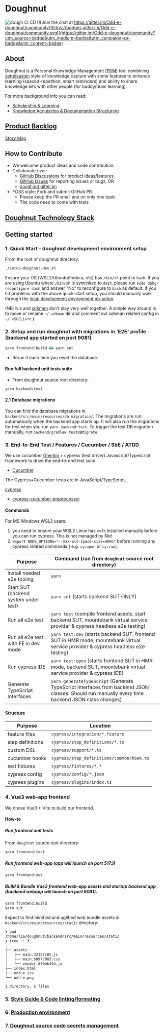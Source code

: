 # Doughnut
![dough CI CD](https://github.com/nerds-odd-e/doughnut/workflows/dough%20CI%20CD/badge.svg) [![Join the chat at https://gitter.im/Odd-e-doughnut/community](https://badges.gitter.im/Odd-e-doughnut/community.svg)](https://gitter.im/Odd-e-doughnut/community?utm_source=badge&utm_medium=badge&utm_campaign=pr-badge&utm_content=badge)

## About

Doughnut is a Personal Knowledge
Management ([PKM](https://en.wikipedia.org/wiki/Personal_knowledge_management)) tool
combining [zettelkasten](https://eugeneyan.com/writing/note-taking-zettelkasten/) style of knowledge
capture with some features to enhance learning (spaced-repetition, smart reminders) and ability to
share knowledge bits with other people (for buddy/team learning).

For more background info you can read:

- [Scholarship & Learning](https://www.lesswrong.com/tag/scholarship-and-learning)
- [Knowledge Acquisition & Documentation Structuring](https://en.m.wikipedia.org/wiki/Knowledge_Acquisition_and_Documentation_Structuring)

## [Product Backlog](https://docs.google.com/spreadsheets/d/1_GofvpnV1tjy2F_aaoOiYTZUOO-8t_qf3twIKMQyGV4/edit?ts=600e6711&pli=1#gid=0)

[Story Map](https://miro.com/app/board/o9J_lTB77Mc=/)

## How to Contribute

- We welcome product ideas and code contribution.
- Collaborate over:
  - [GitHub Discussions](https://github.com/nerds-odd-e/doughnut/discussions) for product
    ideas/features,
  - [GitHub Issues](https://github.com/nerds-odd-e/doughnut/issues) for reporting issues or bugs, OR
  - [doughnut gitter.im](https://gitter.im/Odd-e-doughnut/community)
- FOSS style; Fork and submit GitHub PR.
  - Please keep the PR small and on only one topic
  - The code need to come with tests

## [Doughnut Technology Stack](./docs/tech_stack.md)

## Getting started

### 1. Quick Start - doughnut development environment setup

From the root of doughnut directory:

```bash
./setup-doughnut-dev.sh
```

Ensure your OS (WSL2/Ubuntu/Fedora, etc) has `/bin/sh` point to `bash`.
If you are using Ubuntu where `/bin/sh` is symlinked to `dash`, please
run `sudo dpkg-reconfigure dash` and answer "No" to reconfigure to `bash` as default.
If you hit problems with the above quick-start setup, you should manually walk through
the [local development environment nix setup](./docs/nix.md).

(NB: Nix and [sdkman](https://sdkman.io/) don't play very well together. A simple way around is to move or rename `~/.sdkman` dir and comment out sdkman related config in `~/.<SHELL>rc`.)

### 2. Setup and run doughnut with migrations in 'E2E' profile (backend app started on port 9081)

```bash
yarn frontend:build && yarn sut
```

- Rerun it each time you reset the database.

#### Run full backend unit tests suite

- From doughnut source root directory:

```bash
yarn backend:test
```

#### 2.1 Database migrations

You can find the database migrations in `backend/src/main/resources/db.migration/`.
The migrations are run automatically when the backend app starts up.
It will also run the migrations for test when you run `yarn backend:test`.
To trigger the test DB migration manually, run `backend/gradlew testDBMigrate`.

### 3. End-to-End Test / Features / Cucumber / SbE / ATDD

We use cucumber [Gherkin](https://cucumber.io/docs/gherkin/) + cypress (test driver)
Javascript/Typescript framework to drive the end-to-end test suite.

- [Cucumber](https://cucumber.io/)

The Cypress+Cucumber tests are in JavaScript/TypeScript.

[cypress](https://docs.cypress.io/guides/getting-started/writing-your-first-test#Add-a-test-file)

+ [cypress-cucumber-preprocessor](https://github.com/TheBrainFamily/cypress-cucumber-preprocessor)

#### Commands

For MS Windows WSL2 users:

1. you need to ensure your WSL2 Linux has `xvfb` installed manually before you can run cypress. This
   is not managed by Nix!
2. `export NODE_OPTIONS="--max-old-space-size=4096"` before running any cypress related commands (
   e.g. `cy:open` or `cy:run`).

| Purpose                               | Command (run from `doughnut` source root directory)                                                                                             |
|---------------------------------------|-------------------------------------------------------------------------------------------------------------------------------------------------|
| Install needed e2e tooling            | `yarn`                                                                                                                                          |
| Start SUT (backend system under test) | `yarn sut` (starts backend SUT ONLY)                                                                                                            |
| Run all e2e test                      | `yarn test` (compile frontend assets, start backend SUT, mountebank virtual service provider & cypress headless e2e testing)                    |
| Run all e2e test with FE in dev mode  | `yarn test:dev` (starts backend SUT, frontend SUT in HMR mode, mountebank virtual service provider & cypress headless e2e testing)              |
| Run cypress IDE                       | `yarn test:open` (starts frontend SUT in HMR mode, backend SUT, mountebank virtual service provider & cypress IDE)                              |
| Generate TypeScript Interfaces        | `yarn generateTypeScript` (Generate TypeScript Interfaces from backend JSON classes. Should run manually every time backend JSON class changes) |

#### Structure

| Purpose          | Location                                  |
|------------------|-------------------------------------------|
| feature files    | `cypress/integration/*.feature`           |
| step definitions | `cypress/step_definitions/*.ts`           |
| custom DSL       | `cypress/support/*.ts`                    |
| cucumber hooks   | `cypress/step_definitions/common/hook.ts` |
| test fixtures    | `cypress/fixtures/*.*`                    |
| cypress config   | `cypress/config/*.json`                   |
| cypress plugins  | `cypress/plugins/index.ts`                |

### 4. Vue3 web-app frontend

We chose Vue3 + Vite to build our frontend.

#### How-to

##### Run frontend unit tests

From `doughnut` source root directory

```bash
yarn frontend:test
```

##### Run frontend web-app (app will launch on port 5173)

```bash
yarn frontend:sut
```

##### Build & Bundle Vue3 frontend web-app assets and startup backend app (backend webapp will launch on port 9081).

```bash
yarn frontend:build
yarn sut
```

Expect to find minified and uglified web bundle assets in `backend/src/main/resources/static`
directory:

```bash
❯ pwd
/home/lia/doughnut/backend/src/main/resources/static
❯ tree -L 3
.
├── assets
│   ├── main.32137c85.js
│   ├── main.b097c993.css
│   └── vendor.8f9eb49d.js
├── index.html
├── odd-e.ico
└── odd-e.png

1 directory, 6 files
```

### 5. [Style Guide & Code linting/formating](./docs/linting_formating.md)

### 6. [Production environment](./docs/prod_env.md)

### 7. [Doughnut source code secrets management](./docs/secrets_management.md)

